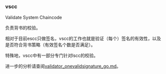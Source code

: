 ### vscc

Validate System Chaincode

负责背书的校验。

相对于目前escc只做签名，vscc的工作也就是验证（每个）签名的有效性，以及是否符合背书策略（有效签名个数是否满足）。

特殊地，vscc中有一部分专门针对lscc的校验。

进一步的分析请查阅[validator_onevalidsignature_go.md](https://github/ClaudeZsb/hyperledger_code_fabric/core/scc/vscc/validator_onevalidsignature_go.md)。
